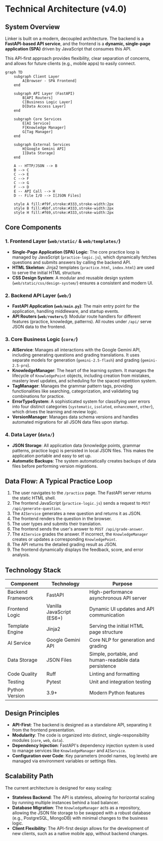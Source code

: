# Technical Architecture (v4.0)

## System Overview

Linker is built on a modern, decoupled architecture. The backend is a **FastAPI-based API service**, and the frontend is a **dynamic, single-page application (SPA)** driven by JavaScript that consumes this API.

This API-first approach provides flexibility, clear separation of concerns, and allows for future clients (e.g., mobile apps) to easily connect.

```mermaid
graph TD
    subgraph Client Layer
        A[Browser - SPA Frontend]
    end

    subgraph API Layer (FastAPI)
        B[API Routers]
        C[Business Logic Layer]
        D[Data Access Layer]
    end

    subgraph Core Services
        E[AI Service]
        F[Knowledge Manager]
        G[Tag Manager]
    end

    subgraph External Services
        H[Google Gemini API]
        I[Data Storage]
    end

    A -- HTTP/JSON --> B
    B --> C
    C --> E
    C --> F
    C --> G
    F --> D
    E -- API Call --> H
    D -- File I/O --> I[JSON Files]

    style A fill:#f9f,stroke:#333,stroke-width:2px
    style B fill:#bbf,stroke:#333,stroke-width:2px
    style H fill:#f69,stroke:#333,stroke-width:2px
```

## Core Components

### 1. Frontend Layer (`web/static/` & `web/templates/`)
- **Single-Page Application (SPA) Logic**: The core practice loop is managed by JavaScript (`practice-logic.js`), which dynamically fetches questions and submits answers by calling the backend API.
- **HTML Skeleton**: Jinja2 templates (`practice.html`, `index.html`) are used to serve the initial HTML structure.
- **CSS Design System**: A modular and reusable design system (`web/static/css/design-system/`) ensures a consistent and modern UI.

### 2. Backend API Layer (`web/`)
- **FastAPI Application (`web/main.py`)**: The main entry point for the application, handling middleware, and startup events.
- **API Routers (`web/routers/`)**: Modular route handlers for different features (practice, knowledge, patterns). All routes under `/api/` serve JSON data to the frontend.

### 3. Core Business Logic (`core/`)
- **AIService**: Manages all interactions with the Google Gemini API, including generating questions and grading translations. It uses separate models for generation (`gemini-2.5-flash`) and grading (`gemini-2.5-pro`).
- **KnowledgeManager**: The heart of the learning system. It manages the lifecycle of `KnowledgePoint` objects, including creation from mistakes, mastery level updates, and scheduling for the spaced repetition system.
- **TagManager**: Manages the grammar pattern tags, providing functionalities like searching, categorization, and validating tag combinations for practice.
- **ErrorTypeSystem**: A sophisticated system for classifying user errors into four distinct categories (`systematic`, `isolated`, `enhancement`, `other`), which drives the learning and review logic.
- **VersionManager**: Manages data schema versions and handles automated migrations for all JSON data files upon startup.

### 4. Data Layer (`data/`)
- **JSON Storage**: All application data (knowledge points, grammar patterns, practice logs) is persisted in local JSON files. This makes the application portable and easy to set up.
- **Automatic Backups**: The system automatically creates backups of data files before performing version migrations.

## Data Flow: A Typical Practice Loop

1.  The user navigates to the `/practice` page. The FastAPI server returns the static HTML shell.
2.  The frontend JavaScript (`practice-logic.js`) sends a request to `POST /api/generate-question`.
3.  The `AIService` generates a new question and returns it as JSON.
4.  The frontend renders the question in the browser.
5.  The user types and submits their translation.
6.  The frontend sends the user's answer to `POST /api/grade-answer`.
7.  The `AIService` grades the answer. If incorrect, the `KnowledgeManager` creates or updates a corresponding `KnowledgePoint`.
8.  The API returns the detailed grading result as JSON.
9.  The frontend dynamically displays the feedback, score, and error analysis.

## Technology Stack

| Component | Technology | Purpose |
|-----------|------------|---------|
| Backend Framework | FastAPI | High-performance asynchronous API server |
| Frontend Logic | Vanilla JavaScript (ES6+) | Dynamic UI updates and API communication |
| Template Engine | Jinja2 | Serving the initial HTML page structure |
| AI Service | Google Gemini API | Core NLP for generation and grading |
| Data Storage | JSON Files | Simple, portable, and human-readable data persistence |
| Code Quality | Ruff | Linting and formatting |
| Testing | Pytest | Unit and integration testing |
| Python Version | 3.9+ | Modern Python features |

## Design Principles

- **API-First**: The backend is designed as a standalone API, separating it from the frontend presentation.
- **Modularity**: The code is organized into distinct, single-responsibility modules (`core`, `web`, `data`).
- **Dependency Injection**: FastAPI's dependency injection system is used to manage services like `KnowledgeManager` and `AIService`.
- **Configuration over Code**: Key parameters (model names, log levels) are managed via environment variables or settings files.

## Scalability Path

The current architecture is designed for easy scaling:
- **Stateless Backend**: The API is stateless, allowing for horizontal scaling by running multiple instances behind a load balancer.
- **Database Migration**: The `KnowledgeManager` acts as a repository, allowing the JSON file storage to be swapped with a robust database (e.g., PostgreSQL, MongoDB) with minimal changes to the business logic.
- **Client Flexibility**: The API-first design allows for the development of new clients, such as a native mobile app, without backend changes.
